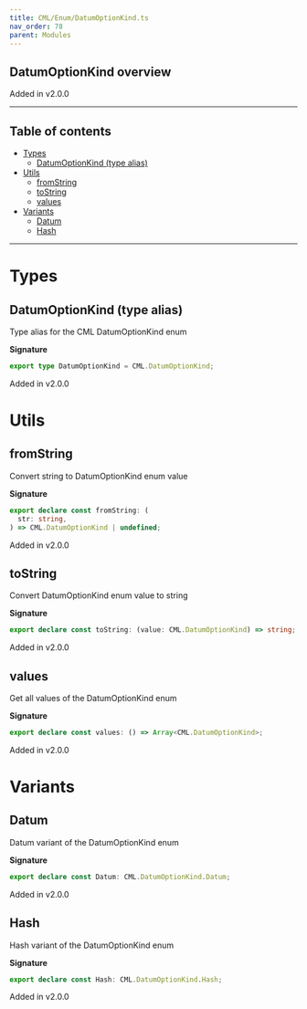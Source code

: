 ```yaml
---
title: CML/Enum/DatumOptionKind.ts
nav_order: 78
parent: Modules
---
```


## DatumOptionKind overview

Added in v2.0.0

---

<h2 class="text-delta">Table of contents</h2>

- [Types](#types)
  - [DatumOptionKind (type alias)](#datumoptionkind-type-alias)
- [Utils](#utils)
  - [fromString](#fromstring)
  - [toString](#tostring)
  - [values](#values)
- [Variants](#variants)
  - [Datum](#datum)
  - [Hash](#hash)

---

# Types

## DatumOptionKind (type alias)

Type alias for the CML DatumOptionKind enum

**Signature**

```ts
export type DatumOptionKind = CML.DatumOptionKind;
```

Added in v2.0.0

# Utils

## fromString

Convert string to DatumOptionKind enum value

**Signature**

```ts
export declare const fromString: (
  str: string,
) => CML.DatumOptionKind | undefined;
```

Added in v2.0.0

## toString

Convert DatumOptionKind enum value to string

**Signature**

```ts
export declare const toString: (value: CML.DatumOptionKind) => string;
```

Added in v2.0.0

## values

Get all values of the DatumOptionKind enum

**Signature**

```ts
export declare const values: () => Array<CML.DatumOptionKind>;
```

Added in v2.0.0

# Variants

## Datum

Datum variant of the DatumOptionKind enum

**Signature**

```ts
export declare const Datum: CML.DatumOptionKind.Datum;
```

Added in v2.0.0

## Hash

Hash variant of the DatumOptionKind enum

**Signature**

```ts
export declare const Hash: CML.DatumOptionKind.Hash;
```

Added in v2.0.0

